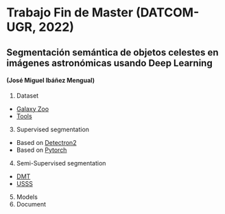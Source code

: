 # Trabajo Fin  de Master (DATCOM-UGR, 2022)
## Segmentación semántica de objetos celestes en imágenes astronómicas usando Deep Learning 
#### (José Miguel Ibáñez Mengual)

1. Dataset
- [Galaxy Zoo](https://data.galaxyzoo.org/) 
- [Tools](https://github.com/jm-ibanez/TFM/tree/main/Dataset) 
3. Supervised segmentation
- Based on [Detectron2](https://github.com/facebookresearch/detectron2)
- Based on [Pytorch](https://github.com/yassouali/pytorch-segmentation) 
4. Semi-Supervised segmentation
- [DMT](https://github.com/voldemortX/DST-CBC/blob/master/README.md)
- [USSS](https://github.com/tarun005/USSS_ICCV19)
5. Models
6. Document
